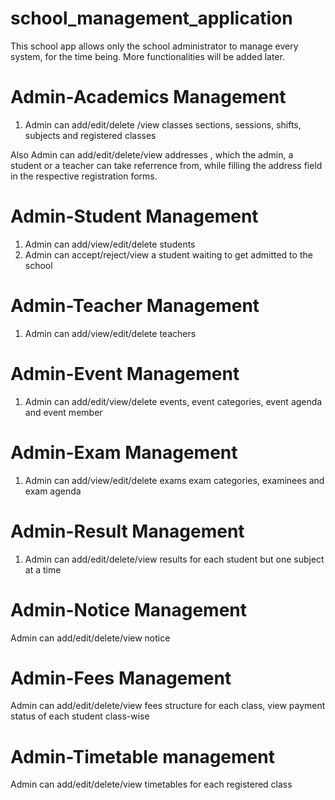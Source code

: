 # school_management_application
This school app allows only the school administrator to manage every system, for the time being. More functionalities will be added later.
# Admin-Academics Management
1. Admin can add/edit/delete /view classes sections, sessions, shifts, subjects and registered classes


Also Admin can add/edit/delete/view addresses , which the admin,  a student or a teacher can take referrence from, while filling the address field in the respective registration
forms.



# Admin-Student Management
1.  Admin can add/view/edit/delete students
2.  Admin can accept/reject/view a student waiting to get admitted to the school
# Admin-Teacher Management
1.  Admin can add/view/edit/delete teachers
# Admin-Event Management
1. Admin can add/edit/view/delete events, event categories, event agenda and event member
# Admin-Exam Management
1. Admin can add/view/edit/delete exams exam categories, examinees and exam agenda
# Admin-Result Management
1. Admin can add/edit/delete/view results for each student but one subject at a time
# Admin-Notice Management
Admin can add/edit/delete/view notice
# Admin-Fees Management
Admin can add/edit/delete/view fees structure for each class, view payment status of each student class-wise
# Admin-Timetable management
Admin can add/edit/delete/view timetables for each registered class
